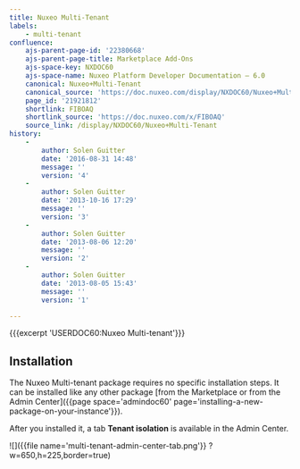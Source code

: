 ```yaml
---
title: Nuxeo Multi-Tenant
labels:
    - multi-tenant
confluence:
    ajs-parent-page-id: '22380668'
    ajs-parent-page-title: Marketplace Add-Ons
    ajs-space-key: NXDOC60
    ajs-space-name: Nuxeo Platform Developer Documentation — 6.0
    canonical: Nuxeo+Multi-Tenant
    canonical_source: 'https://doc.nuxeo.com/display/NXDOC60/Nuxeo+Multi-Tenant'
    page_id: '21921812'
    shortlink: FIBOAQ
    shortlink_source: 'https://doc.nuxeo.com/x/FIBOAQ'
    source_link: /display/NXDOC60/Nuxeo+Multi-Tenant
history:
    - 
        author: Solen Guitter
        date: '2016-08-31 14:48'
        message: ''
        version: '4'
    - 
        author: Solen Guitter
        date: '2013-10-16 17:29'
        message: ''
        version: '3'
    - 
        author: Solen Guitter
        date: '2013-08-06 12:20'
        message: ''
        version: '2'
    - 
        author: Solen Guitter
        date: '2013-08-05 15:43'
        message: ''
        version: '1'

---
```

{{{excerpt 'USERDOC60:Nuxeo Multi-tenant'}}}

## Installation

The Nuxeo Multi-tenant package requires no specific installation steps. It can be installed like any other package [from the Marketplace or from the Admin Center]({{page space='admindoc60' page='installing-a-new-package-on-your-instance'}}).

After you installed it, a tab **Tenant isolation** is available in the Admin Center.

![]({{file name='multi-tenant-admin-center-tab.png'}} ?w=650,h=225,border=true)

&nbsp;